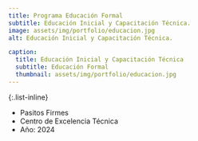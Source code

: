```yaml
---
title: Programa Educación Formal
subtitle: Educación Inicial y Capacitación Técnica.
image: assets/img/portfolio/educacion.jpg
alt: Educación Inicial y Capacitación Técnica.

caption:
  title: Educación Inicial y Capacitación Técnica
  subtitle: Educación Formal
  thumbnail: assets/img/portfolio/educacion.jpg
---
```


{:.list-inline}
- Pasitos Firmes
- Centro de Excelencia Técnica
- Año: 2024

